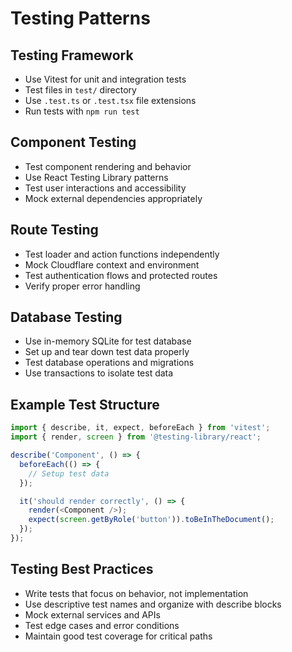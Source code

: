 # Testing Patterns

## Testing Framework
- Use Vitest for unit and integration tests
- Test files in `test/` directory
- Use `.test.ts` or `.test.tsx` file extensions
- Run tests with `npm run test`

## Component Testing
- Test component rendering and behavior
- Use React Testing Library patterns
- Test user interactions and accessibility
- Mock external dependencies appropriately

## Route Testing
- Test loader and action functions independently
- Mock Cloudflare context and environment
- Test authentication flows and protected routes
- Verify proper error handling

## Database Testing
- Use in-memory SQLite for test database
- Set up and tear down test data properly
- Test database operations and migrations
- Use transactions to isolate test data

## Example Test Structure
```typescript
import { describe, it, expect, beforeEach } from 'vitest';
import { render, screen } from '@testing-library/react';

describe('Component', () => {
  beforeEach(() => {
    // Setup test data
  });

  it('should render correctly', () => {
    render(<Component />);
    expect(screen.getByRole('button')).toBeInTheDocument();
  });
});
```

## Testing Best Practices
- Write tests that focus on behavior, not implementation
- Use descriptive test names and organize with describe blocks
- Mock external services and APIs
- Test edge cases and error conditions
- Maintain good test coverage for critical paths